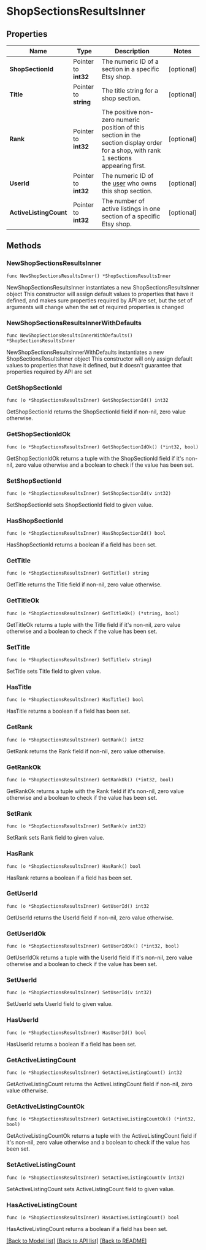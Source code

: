 # ShopSectionsResultsInner

## Properties

Name | Type | Description | Notes
------------ | ------------- | ------------- | -------------
**ShopSectionId** | Pointer to **int32** | The numeric ID of a section in a specific Etsy shop. | [optional] 
**Title** | Pointer to **string** | The title string for a shop section. | [optional] 
**Rank** | Pointer to **int32** | The positive non-zero numeric position of this section in the section display order for a shop, with rank 1 sections appearing first. | [optional] 
**UserId** | Pointer to **int32** | The numeric ID of the [user](/documentation/reference#tag/User) who owns this shop section. | [optional] 
**ActiveListingCount** | Pointer to **int32** | The number of active listings in one section of a specific Etsy shop. | [optional] 

## Methods

### NewShopSectionsResultsInner

`func NewShopSectionsResultsInner() *ShopSectionsResultsInner`

NewShopSectionsResultsInner instantiates a new ShopSectionsResultsInner object
This constructor will assign default values to properties that have it defined,
and makes sure properties required by API are set, but the set of arguments
will change when the set of required properties is changed

### NewShopSectionsResultsInnerWithDefaults

`func NewShopSectionsResultsInnerWithDefaults() *ShopSectionsResultsInner`

NewShopSectionsResultsInnerWithDefaults instantiates a new ShopSectionsResultsInner object
This constructor will only assign default values to properties that have it defined,
but it doesn't guarantee that properties required by API are set

### GetShopSectionId

`func (o *ShopSectionsResultsInner) GetShopSectionId() int32`

GetShopSectionId returns the ShopSectionId field if non-nil, zero value otherwise.

### GetShopSectionIdOk

`func (o *ShopSectionsResultsInner) GetShopSectionIdOk() (*int32, bool)`

GetShopSectionIdOk returns a tuple with the ShopSectionId field if it's non-nil, zero value otherwise
and a boolean to check if the value has been set.

### SetShopSectionId

`func (o *ShopSectionsResultsInner) SetShopSectionId(v int32)`

SetShopSectionId sets ShopSectionId field to given value.

### HasShopSectionId

`func (o *ShopSectionsResultsInner) HasShopSectionId() bool`

HasShopSectionId returns a boolean if a field has been set.

### GetTitle

`func (o *ShopSectionsResultsInner) GetTitle() string`

GetTitle returns the Title field if non-nil, zero value otherwise.

### GetTitleOk

`func (o *ShopSectionsResultsInner) GetTitleOk() (*string, bool)`

GetTitleOk returns a tuple with the Title field if it's non-nil, zero value otherwise
and a boolean to check if the value has been set.

### SetTitle

`func (o *ShopSectionsResultsInner) SetTitle(v string)`

SetTitle sets Title field to given value.

### HasTitle

`func (o *ShopSectionsResultsInner) HasTitle() bool`

HasTitle returns a boolean if a field has been set.

### GetRank

`func (o *ShopSectionsResultsInner) GetRank() int32`

GetRank returns the Rank field if non-nil, zero value otherwise.

### GetRankOk

`func (o *ShopSectionsResultsInner) GetRankOk() (*int32, bool)`

GetRankOk returns a tuple with the Rank field if it's non-nil, zero value otherwise
and a boolean to check if the value has been set.

### SetRank

`func (o *ShopSectionsResultsInner) SetRank(v int32)`

SetRank sets Rank field to given value.

### HasRank

`func (o *ShopSectionsResultsInner) HasRank() bool`

HasRank returns a boolean if a field has been set.

### GetUserId

`func (o *ShopSectionsResultsInner) GetUserId() int32`

GetUserId returns the UserId field if non-nil, zero value otherwise.

### GetUserIdOk

`func (o *ShopSectionsResultsInner) GetUserIdOk() (*int32, bool)`

GetUserIdOk returns a tuple with the UserId field if it's non-nil, zero value otherwise
and a boolean to check if the value has been set.

### SetUserId

`func (o *ShopSectionsResultsInner) SetUserId(v int32)`

SetUserId sets UserId field to given value.

### HasUserId

`func (o *ShopSectionsResultsInner) HasUserId() bool`

HasUserId returns a boolean if a field has been set.

### GetActiveListingCount

`func (o *ShopSectionsResultsInner) GetActiveListingCount() int32`

GetActiveListingCount returns the ActiveListingCount field if non-nil, zero value otherwise.

### GetActiveListingCountOk

`func (o *ShopSectionsResultsInner) GetActiveListingCountOk() (*int32, bool)`

GetActiveListingCountOk returns a tuple with the ActiveListingCount field if it's non-nil, zero value otherwise
and a boolean to check if the value has been set.

### SetActiveListingCount

`func (o *ShopSectionsResultsInner) SetActiveListingCount(v int32)`

SetActiveListingCount sets ActiveListingCount field to given value.

### HasActiveListingCount

`func (o *ShopSectionsResultsInner) HasActiveListingCount() bool`

HasActiveListingCount returns a boolean if a field has been set.


[[Back to Model list]](../README.md#documentation-for-models) [[Back to API list]](../README.md#documentation-for-api-endpoints) [[Back to README]](../README.md)


